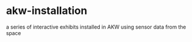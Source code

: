 # akw-installation

a series of interactive exhibits installed in AKW using sensor data from the space
